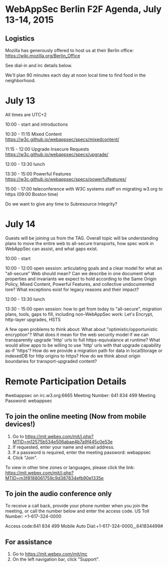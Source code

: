 WebAppSec Berlin F2F Agenda, July 13-14, 2015
=============================================

Logistics
---------
Mozilla has generously offered to host us at their Berlin office:
https://wiki.mozilla.org/Berlin_Office

See dial-in and irc details below.

We'll plan 90 minutes each day at noon local time to find food in the neighborhood.

July 13
=======

All times are UTC+2

10:00 - start and introductions

10:30 - 11:15 Mixed Content https://w3c.github.io/webappsec/specs/mixedcontent/

11:15 - 12:00 Upgrade Insecure Requests https://w3c.github.io/webappsec/specs/upgrade/

12:00 - 13:30 lunch

13:30 - 15:00 Powerful Features https://w3c.github.io/webappsec/specs/powerfulfeatures/

15:00 - 17:00 teleconference with W3C systems staff on migrating w3.org to https (09:00 Boston time)

Do we want to give any time to Subresource Integrity?

July 14
=======
Guests will be joining us from the TAG.
Overall topic will be understanding plans to move the entire web to all-secure transports,
how spec work in WebAppSec can assist, and what gaps exist.

10:00 - start

10:00 - 12:00 open session: articulating goals and a clear model for what an "all-secure" Web should mean?  Can we describe in one document what properties and invariants we expect to hold according to the Same Origin Policy, Mixed Content, Powerful Features, and collective undocumented lore?  What exceptions exist for legacy reasons and their impact?

12:00 - 13:30 lunch

13:30 - 15:00 open session: how to get from today to "all-secure", migration plans, tools, gaps to fill, including non-WebAppSec work: Let's Encrypt, http-layer upgrades, HSTS

A few open problems to think about: What about "optimistic/opportunistic encryption"?  What does it mean for the web security model if we can transparently upgrade 'http' urls to full https-equivalance at runtime?  What would allow apps to be willing to use 'http' urls with that upgrade capability as-if 'https'?   How do we provide a migration path for data in localStorage or indexedDB for http origins to https?  How do we think about origin boundaries for transport-upgraded content?


Remote Participation Details
============================
#webappsec on irc.w3.org:6665
Meeting Number: 641 834 499
Meeting Password: webappsec


To join the online meeting (Now from mobile devices!)
-------------------------------------------------------
1. Go to
https://mit.webex.com/mit/j.php?MTID=m12575b534e506abae4b7a9f445c0e53e
2. If requested, enter your name and email address.
3. If a password is required, enter the meeting password: webappsec
4. Click "Join".

To view in other time zones or languages, please click the link:
https://mit.webex.com/mit/j.php?MTID=m3f8188061759c9d387834efb90e1335e


To join the audio conference only
-------------------------------------------------------
To receive a call back, provide your phone number when you join the
meeting, or call the number below and enter the access code.
US Toll Number: +1-617-324-0000

Access code:641 834 499
Mobile Auto Dial:+1-617-324-0000,,,641834499#


For assistance
-------------------------------------------------------
1. Go to https://mit.webex.com/mit/mc
2. On the left navigation bar, click "Support".
